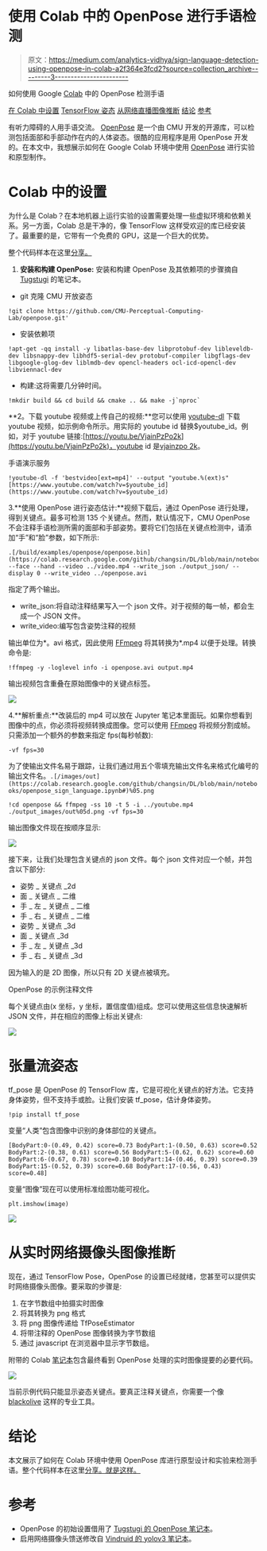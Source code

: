 # 使用 Colab 中的 OpenPose 进行手语检测

> 原文：<https://medium.com/analytics-vidhya/sign-language-detection-using-openpose-in-colab-a2f364e3fcd2?source=collection_archive---------3----------------------->

如何使用 Google [Colab](https://research.google.com/colaboratory/) 中的 OpenPose 检测手语

[在 Colab 中设置](#595d)
[TensorFlow 姿态](#43ac)
[从网络直播图像推断](#07e2)
[结论](#0c41)
[参考](#08c7)

有听力障碍的人用手语交流。 [OpenPose](https://github.com/CMU-Perceptual-Computing-Lab/openpose) 是一个由 CMU 开发的开源库，可以检测包括面部和手部动作在内的人体姿态。很酷的应用程序是用 OpenPose 开发的。在本文中，我想展示如何在 Google Colab 环境中使用 [OpenPose](https://github.com/CMU-Perceptual-Computing-Lab/openpose) 进行实验和原型制作。

# Colab 中的设置

为什么是 Colab？在本地机器上运行实验的设置需要处理一些虚拟环境和依赖关系。另一方面，Colab 总是干净的，像 TensorFlow 这样受欢迎的库已经安装了。最重要的是，它带有一个免费的 GPU，这是一个巨大的优势。

整个代码样本在这里[分享。](https://github.com/changsin/DL/blob/main/notebooks/openpose_sign_language.ipynb)

1.  **安装和构建 OpenPose:** 安装和构建 OpenPose 及其依赖项的步骤摘自 [Tugstugi](https://github.com/tugstugi/dl-colab-notebooks/blob/master/notebooks/OpenPose.ipynb) 的笔记本。

*   git 克隆 CMU 开放姿态

```
!git clone https://github.com/CMU-Perceptual-Computing-Lab/openpose.git'
```

*   安装依赖项

```
!apt-get -qq install -y libatlas-base-dev libprotobuf-dev libleveldb-dev libsnappy-dev libhdf5-serial-dev protobuf-compiler libgflags-dev libgoogle-glog-dev liblmdb-dev opencl-headers ocl-icd-opencl-dev libviennacl-dev
```

*   构建:这将需要几分钟时间。

```
!mkdir build && cd build && cmake .. && make -j`nproc`
```

**2。下载 youtube 视频或上传自己的视频:**您可以使用 [youtube-dl](https://youtube-dl.org/) 下载 youtube 视频，如示例命令所示。用实际的 youtube id 替换$youtube_id。例如，对于 youtube 链接:[https://youtu.be/VjainPzPo2k](https://youtu.be/VjainPzPo2k)，youtube id 是[vjainzpo 2k](https://youtu.be/VjainPzPo2k)。

手语演示服务

```
!youtube-dl -f 'bestvideo[ext=mp4]' --output "youtube.%(ext)s" [https://www.youtube.com/watch?v=$youtube_id](https://www.youtube.com/watch?v=$youtube_id)
```

3.**使用 OpenPose 进行姿态估计:**视频下载后，通过 OpenPose 进行处理，得到关键点。最多可检测 135 个关键点。然而，默认情况下，CMU OpenPose 不会注释手语检测所需的面部和手部姿势。要将它们包括在关键点检测中，请添加“手”和“脸”参数，如下所示:

```
.[/build/examples/openpose/openpose.bin](https://colab.research.google.com/github/changsin/DL/blob/main/notebooks/openpose_sign_language.ipynb#) --face --hand --video ../video.mp4 --write_json ./output_json/ --display 0 --write_video ../openpose.avi
```

指定了两个输出。

*   write_json:将自动注释结果写入一个 json 文件。对于视频的每一帧，都会生成一个 JSON 文件。
*   write_video:编写包含姿势注释的视频

输出单位为*。avi 格式，因此使用 [FFmpeg](https://www.ffmpeg.org/) 将其转换为*.mp4 以便于处理。转换命令是:

```
!ffmpeg -y -loglevel info -i openpose.avi output.mp4
```

输出视频包含重叠在原始图像中的关键点标签。

![](img/49117467e38aeede5b2060ad1f83d91a.png)

4.**解析重点:**改装后的 mp4 可以放在 Jupyter 笔记本里面玩。如果你想看到图像中的点，你必须将视频转换成图像。您可以使用 [FFmpeg](https://www.ffmpeg.org/) 将视频分割成帧。只需添加一个额外的参数来指定 fps(每秒帧数):

`-vf fps=30`

为了使输出文件名易于跟踪，让我们通过用五个零填充输出文件名来格式化编号的输出文件名。`.[/images/out](https://colab.research.google.com/github/changsin/DL/blob/main/notebooks/openpose_sign_language.ipynb#)%05.png`

```
!cd openpose && ffmpeg -ss 10 -t 5 -i ../youtube.mp4 ./output_images/out%05d.png -vf fps=30
```

输出图像文件现在按顺序显示:

![](img/9514584bddf6a858662373df83ce7daf.png)

接下来，让我们处理包含关键点的 json 文件。每个 json 文件对应一个帧，并包含以下部分:

*   姿势 _ 关键点 _2d
*   面 _ 关键点 _ 二维
*   手 _ 左 _ 关键点 _ 二维
*   手 _ 右 _ 关键点 _ 二维
*   姿势 _ 关键点 _3d
*   面 _ 关键点 _3d
*   手 _ 左 _ 关键点 _3d
*   手 _ 右 _ 关键点 _3d

因为输入的是 2D 图像，所以只有 2D 关键点被填充。

OpenPose 的示例注释文件

每个关键点由(x 坐标，y 坐标，置信度值)组成。您可以使用这些信息快速解析 JSON 文件，并在相应的图像上标出关键点:

![](img/7405249c6b3cb0146f3714fd00fdde34.png)

# 张量流姿态

tf_pose 是 OpenPose 的 TensorFlow 库，它是可视化关键点的好方法。它支持身体姿势，但不支持手或脸。让我们安装 tf_pose，估计身体姿势。

```
!pip install tf_pose
```

变量“人类”包含图像中识别的身体部位的关键点。

```
[BodyPart:0-(0.49, 0.42) score=0.73 BodyPart:1-(0.50, 0.63) score=0.52 BodyPart:2-(0.38, 0.61) score=0.56 BodyPart:5-(0.62, 0.62) score=0.60 BodyPart:6-(0.67, 0.78) score=0.10 BodyPart:14-(0.46, 0.39) score=0.39 BodyPart:15-(0.52, 0.39) score=0.68 BodyPart:17-(0.56, 0.43) score=0.48]
```

变量“图像”现在可以使用标准绘图功能可视化。

```
plt.imshow(image)
```

![](img/260a410535417931c0cc1e9b3cd86914.png)

# 从实时网络摄像头图像推断

现在，通过 TensorFlow Pose，OpenPose 的设置已经就绪，您甚至可以提供实时网络摄像头图像。要采取的步骤是:

1.  在字节数组中拍摄实时图像
2.  将其转换为 png 格式
3.  将 png 图像传递给 TfPoseEstimator
4.  将带注释的 OpenPose 图像转换为字节数组
5.  通过 javascript 在浏览器中显示字节数组。

附带的 Colab [笔记本](https://github.com/changsin/DL/blob/main/notebooks/openpose_sign_language.ipynb)包含最终看到 OpenPose 处理的实时图像提要的必要代码。

![](img/8a550009f6dff164f7e194714146a62c.png)

当前示例代码只能显示姿态关键点。要真正注释关键点，你需要一个像 [blackolive](https://testworks.co.kr/contents/blackolive.html) 这样的专业工具。

# 结论

本文展示了如何在 Colab 环境中使用 OpenPose 库进行原型设计和实验来检测手语。整个代码样本在这里[分享。就是这样。](https://github.com/changsin/DL/blob/main/notebooks/openpose_sign_language.ipynb)

# 参考

*   OpenPose 的初始设置借用了 [Tugstugi 的 OpenPose 笔记本](https://github.com/tugstugi/dl-colab-notebooks/blob/master/notebooks/OpenPose.ipynb)。
*   启用网络摄像头馈送修改自 [Vindruid 的 yolov3 笔记本](https://colab.research.google.com/github/vindruid/yolov3-in-colab/blob/master/yolov3_streaming_webcam.ipynb#scrollTo=7OYmjeF-edKE)。